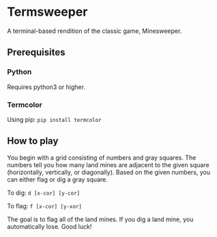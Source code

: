 # Termsweeper

A terminal-based rendition of the classic game, Minesweeper.

## Prerequisites

### Python

Requires python3 or higher.

### Termcolor

Using pip: ```pip install termcolor```

## How to play

You begin with a grid consisting of numbers and gray squares.
The numbers tell you how many land mines are adjacent to the given square (horizontally, vertically, or diagonally).
Based on the given numbers, you can either flag or dig a gray square.

To dig:
```d [x-cor] [y-cor]```

To flag:
```f [x-cor] [y-xor]```

The goal is to flag all of the land mines. If you dig a land mine, you automatically lose. Good luck! 
